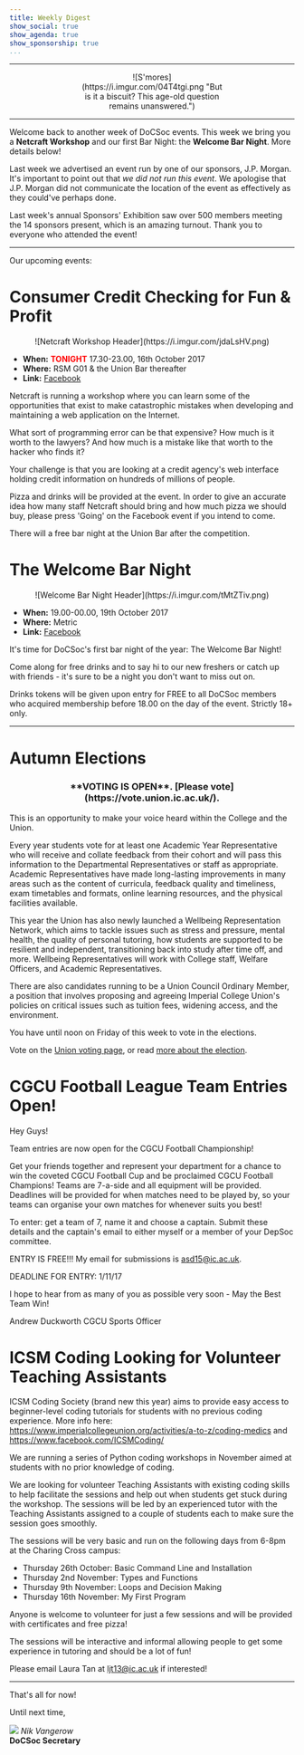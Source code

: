 ```yaml
---
title: Weekly Digest
show_social: true
show_agenda: true
show_sponsorship: true
...
```


---

<center>
<div style="position:relative;width:50%">
    ![S'mores](https://i.imgur.com/04T4tgi.png "But is it a biscuit? This age-old question remains unanswered.")
</div>
</center>

---

Welcome back to another week of DoCSoc events. This week we bring you a
**Netcraft Workshop** and our first Bar Night: the **Welcome Bar Night**. More
details below!

Last week we advertised an event run by one of our sponsors, J.P. Morgan.
It's important to point out that *we did not run this event*. We apologise
that J.P. Morgan did not communicate the location of the event as effectively
as they could've perhaps done.

Last week's annual Sponsors' Exhibition saw over 500 members meeting the 14
sponsors present, which is an amazing turnout. Thank you to everyone who
attended the event!

---

Our upcoming events:

# Consumer Credit Checking for Fun & Profit

<center>
    ![Netcraft Workshop Header](https://i.imgur.com/jdaLsHV.png)
</center>

- **When:**  <font color="red">**TONIGHT**</font> 17.30-23.00, 16th October 2017
- **Where:** RSM G01 & the Union Bar thereafter
- **Link:** [Facebook](https://www.facebook.com/events/1866631386986389/)

Netcraft is running a workshop where you can learn some of the opportunities
that exist to make catastrophic mistakes when developing and maintaining a
web application on the Internet.

What sort of programming error can be that expensive? How much is it worth to
the lawyers? And how much is a mistake like that worth to the hacker who
finds it?

Your challenge is that you are looking at a credit agency's web interface
holding credit information on hundreds of millions of people.

Pizza and drinks will be provided at the event. In order to give an accurate
idea how many staff Netcraft should bring and how much pizza we should buy,
please press 'Going' on the Facebook event if you intend to come.

There will a free bar night at the Union Bar after the competition.

# The Welcome Bar Night

<center>
    ![Welcome Bar Night Header](https://i.imgur.com/tMtZTiv.png)
</center>

- **When:** 19.00-00.00, 19th October 2017
- **Where:** Metric
- **Link:** [Facebook](https://www.facebook.com/events/857222977758027/)

It's time for DoCSoc's first bar night of the year: The Welcome Bar Night!

Come along for free drinks and to say hi to our new freshers or catch up with
friends - it's sure to be a night you don't want to miss out on.

Drinks tokens will be given upon entry for FREE to all DoCSoc members who
acquired membership before 18.00 on the day of the event. Strictly 18+ only.

---

# Autumn Elections

<center>
<h3>**VOTING IS OPEN**. [Please vote](https://vote.union.ic.ac.uk/).</h3>
</center>

This is an opportunity to make your voice heard within the College and the
Union.

Every year students vote for at least one Academic Year Representative who
will receive and collate feedback from their cohort and will pass this
information to the Departmental Representatives or staff as appropriate.
Academic Representatives have made long-lasting improvements in many areas
such as the content of curricula, feedback quality and timeliness, exam
timetables and formats, online learning resources, and the physical
facilities available.
 
This year the Union has also newly launched a Wellbeing Representation
Network, which aims to tackle issues such as stress and pressure, mental
health, the quality of personal tutoring, how students are supported to be
resilient and independent, transitioning back into study after time off, and
more. Wellbeing Representatives will work with College staff, Welfare
Officers, and Academic Representatives.

There are also candidates running to be a Union Council Ordinary Member, a
position that involves proposing and agreeing Imperial College Union's
policies on critical issues such as tuition fees, widening access, and the
environment.

You have until noon on Friday of this week to vote in the elections.

Vote on the [Union voting page](https://vote.union.ic.ac.uk/), or read [more about the election](https://www.imperialcollegeunion.org/your-union/autumn-elections-2017).

# CGCU Football League Team Entries Open!

Hey Guys!

Team entries are now open for the CGCU Football Championship!

Get your friends together and represent your department for a chance to win
the coveted CGCU Football Cup and be proclaimed CGCU Football Champions!
Teams are 7-a-side and all equipment will be provided. Deadlines will be
provided for when matches need to be played by, so your teams can organise
your own matches for whenever suits you best!

To enter: get a team of 7, name it and choose a captain. Submit these details
and the captain's email to either myself or a member of your DepSoc
committee.
 
ENTRY IS FREE!!! My email for submissions is <asd15@ic.ac.uk>.
 
DEADLINE FOR ENTRY: 1/11/17
 
I hope to hear from as many of you as possible very soon - May the Best Team Win!

Andrew Duckworth
CGCU Sports Officer

# ICSM Coding Looking for Volunteer Teaching Assistants

ICSM Coding Society (brand new this year) aims to provide easy access to
beginner-level coding tutorials for students with no previous coding
experience. More info here:
<https://www.imperialcollegeunion.org/activities/a-to-z/coding-medics> and
<https://www.facebook.com/ICSMCoding/>

We are running a series of Python coding workshops in November aimed at
students with no prior knowledge of coding.

We are looking for volunteer Teaching Assistants with existing coding skills
to help facilitate the sessions and help out when students get stuck during
the workshop. The sessions will be led by an experienced tutor with the
Teaching Assistants assigned to a couple of students each to make sure the
session goes smoothly.

The sessions will be very basic and run on the following days from 6-8pm at
the Charing Cross campus:

- Thursday 26th October: Basic Command Line and Installation
- Thursday 2nd November: Types and Functions
- Thursday 9th November: Loops and Decision Making
- Thursday 16th November: My First Program

Anyone is welcome to volunteer for just a few sessions and will be provided
with certificates and free pizza!

The sessions will be interactive and informal allowing people to get some
experience in tutoring and should be a lot of fun!

Please email Laura Tan at <ljt13@ic.ac.uk> if interested!

---

That's all for now!

Until next time,

[![](http://i.imgur.com/mwEtDPb.png)](https://www.fb.com/nik.vangerow) *Nik
Vangerow*<br>**DoCSoc Secretary**